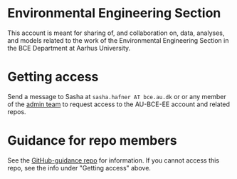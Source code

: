 # Environmental Engineering Section
This account is meant for sharing of, and collaboration on, data, analyses, and models related to the work of the Environmental Engineering Section in the BCE Department at Aarhus University.

# Getting access
Send a message to Sasha at `sasha.hafner AT bce.au.dk` or or any member of the [admin team](https://github.com/orgs/AU-BCE-EE/teams/admin) to request access to the AU-BCE-EE account and related repos.

# Guidance for repo members
See the [GitHub-guidance repo](https://github.com/AU-BCE-EE/GitHub-guidance) for information.
If you cannot access this repo, see the info under "Getting access" above.
